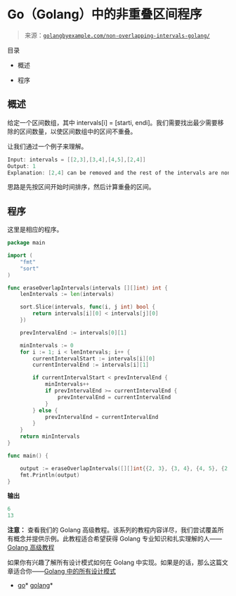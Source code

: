 <!--yml

类别：未分类

日期：2024-10-13 06:49:38

-->

# Go（Golang）中的非重叠区间程序

> 来源：[`golangbyexample.com/non-overlapping-intervals-golang/`](https://golangbyexample.com/non-overlapping-intervals-golang/)

目录

+   概述

+   程序

## **概述**

给定一个区间数组，其中 intervals[i] = [starti, endi]。我们需要找出最少需要移除的区间数量，以使区间数组中的区间不重叠。

让我们通过一个例子来理解。

```go
Input: intervals = [[2,3],[3,4],[4,5],[2,4]]
Output: 1
Explanation: [2,4] can be removed and the rest of the intervals are non-overlapping.
```

思路是先按区间开始时间排序，然后计算重叠的区间。

## **程序**

这里是相应的程序。

```go
package main

import (
	"fmt"
	"sort"
)

func eraseOverlapIntervals(intervals [][]int) int {
	lenIntervals := len(intervals)

	sort.Slice(intervals, func(i, j int) bool {
		return intervals[i][0] < intervals[j][0]
	})

	prevIntervalEnd := intervals[0][1]

	minIntervals := 0
	for i := 1; i < lenIntervals; i++ {
		currentIntervalStart := intervals[i][0]
		currentIntervalEnd := intervals[i][1]

		if currentIntervalStart < prevIntervalEnd {
			minIntervals++
			if prevIntervalEnd >= currentIntervalEnd {
				prevIntervalEnd = currentIntervalEnd
			}
		} else {
			prevIntervalEnd = currentIntervalEnd
		}
	}
	return minIntervals
}

func main() {

	output := eraseOverlapIntervals([][]int{{2, 3}, {3, 4}, {4, 5}, {2, 4}})
	fmt.Println(output)
}
```

**输出**

```go
6
13
```

**注意：** 查看我们的 Golang 高级教程。该系列的教程内容详尽，我们尝试覆盖所有概念并提供示例。此教程适合希望获得 Golang 专业知识和扎实理解的人——[Golang 高级教程](https://golangbyexample.com/golang-comprehensive-tutorial/)

如果你有兴趣了解所有设计模式如何在 Golang 中实现。如果是的话，那么这篇文章适合你——[Golang 中的所有设计模式](https://golangbyexample.com/all-design-patterns-golang/)

+   [go](https://golangbyexample.com/tag/go/)*   [golang](https://golangbyexample.com/tag/golang/)*
